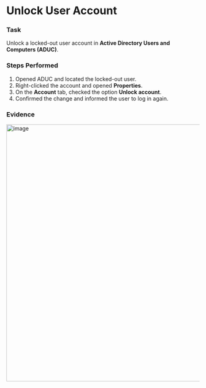 

# Unlock User Account  

### Task  
Unlock a locked-out user account in **Active Directory Users and Computers (ADUC)**.  

### Steps Performed  
1. Opened ADUC and located the locked-out user.  
2. Right-clicked the account and opened **Properties**.  
3. On the **Account** tab, checked the option **Unlock account**.  
4. Confirmed the change and informed the user to log in again.  

### Evidence  

<img width="646" height="671" alt="image" src="https://github.com/user-attachments/assets/775198eb-680a-4ba0-a01d-879a2efe5804" />
